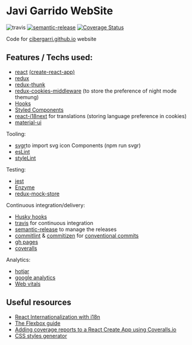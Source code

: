 # Javi Garrido WebSite

![travis](https://travis-ci.org/cibergarri/home.svg?branch=master)
[![semantic-release](https://img.shields.io/badge/%20%20%F0%9F%93%A6%F0%9F%9A%80-semantic--release-e10079.svg)](https://github.com/semantic-release/semantic-release)
[![Coverage Status](https://coveralls.io/repos/github/cibergarri/home/badge.svg?branch=master)](https://coveralls.io/github/cibergarri/home?branch=master)

Code for [cibergarri.github.io](cibergarri.github.io) website


## Features / Techs used:
  
 - [react](https://reactjs.org/) [(create-react-app)](https://create-react-app.dev/)
 - [redux](https://redux.js.org/) 
 - [redux-thunk](https://github.com/reduxjs/redux-thunk)
 - [redux-cookies-middleware](https://www.npmjs.com/package/redux-cookies-middleware) (to store the preference of night mode themung)
 - [Hooks](https://reactjs.org/docs/hooks-intro.html)
 - [Styled Components](https://styled-components.com/)
 - [react-i18next](https://react.i18next.com/) for translations (storing language preference in cookies)
 - [material-ui](https://material-ui.com/)

Tooling:
 - [svgr](https://react-svgr.com/)to import svg icon Components (npm run svgr)
 - [esLint](https://eslint.org/)
 - [styleLint](https://stylelint.io/)

Testing:
 - [jest](https://jestjs.io/)
 - [Enzyme](https://enzymejs.github.io/enzyme/)
 - [redux-mock-store](https://github.com/reduxjs/redux-mock-store)

Continuous integration/delivery:
 - [Husky hooks](https://github.com/typicode/husky)
 - [travis](https://travis-ci.org/) for continuous integration
 - [semantic-release](https://semantic-release.gitbook.io/semantic-release/) to manage the releases
 - [commitlint](https://commitlint.js.org/) & [commitizen](http://commitizen.github.io/cz-cli/) for [conventional commits](https://www.conventionalcommits.org/)
 - [gh pages](https://pages.github.com/)
 - [coveralls](https://coveralls.io/)

Analytics:
 - [hotjar](https://www.hotjar.com/)
 - [google analytics](https://analytics.google.com/)
 - [Web vitals](https://web.dev/vitals/)
 
 ## Useful resources

 - [React Internationalization with i18n](https://www.robinwieruch.de/react-internationalization)
 - [The Flexbox guide](https://flaviocopes.com/flexbox/)
 - [Adding coverage reports to a React Create App using Coveralls.io](https://rants.broonix.ca/adding-coverage-reports)
 - [CSS styles generator](https://www.cssmatic.com/box-shadow)
 